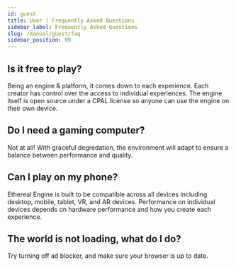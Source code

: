 ```yaml
---
id: guest
title: User | Frequently Asked Questions
sidebar_label: Frequently Asked Questions
slug: /manual/guest/faq
sidebar_position: 99
---
```


## Is it free to play?
Being an engine & platform, it comes down to each experience.
Each creator has control over the access to individual experiences.
The engine itself is open source under a CPAL license so anyone can use the engine on their own device.

## Do I need a gaming computer?
Not at all! With graceful degredation, the environment will adapt to ensure a balance between performance and quality.

## Can I play on my phone?
Ethereal Engine is built to be compatible across all devices including desktop, mobile, tablet, VR, and AR devices.
Performance on individual devices depends on hardware performance and how you create each experience.

## The world is not loading, what do I do?
Try turning off ad blocker, and make sure your browser is up to date.
